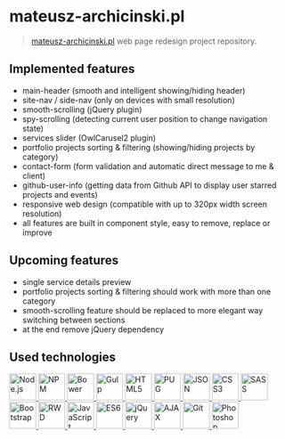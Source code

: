 # mateusz-archicinski.pl

> [mateusz-archicinski.pl](https://www.mateusz-archicinski.pl/pl) web page redesign project repository.


## Implemented features

- main-header (smooth and intelligent showing/hiding header)
- site-nav / side-nav (only on devices with small resolution)
- smooth-scrolling (jQuery plugin)
- spy-scrolling (detecting current user position to change navigation state)
- services slider (OwlCarusel2 plugin)
- portfolio projects sorting & filtering (showing/hiding projects by category)
- contact-form (form validation and automatic direct message to me & client)
- github-user-info (getting data from Github API to display user starred projects and events)
- responsive web design (compatible with up to 320px width screen resolution)
- all features are built in component style, easy to remove, replace or improve


## Upcoming features

- single service details preview
- portfolio projects sorting & filtering should work with more than one category
- smooth-scrolling feature should be replaced to more elegant way switching between sections
- at the end remove jQuery dependency


## Used technologies

<a href="https://nodejs.org" target="_blank" title="Node.js">
    <img src="https://cdn.rawgit.com/mateuszarchicinski/mateusz-archicinski.pl/dev/src/images/skills-technologies/nodejs-logo.svg" alt="Node.js" width="48" height="48">
</a>
<a href="https://www.npmjs.com/" target="_blank" title="NPM">
    <img src="https://cdn.rawgit.com/mateuszarchicinski/mateusz-archicinski.pl/dev/src/images/skills-technologies/npm-logo.svg" alt="NPM" width="48" height="48">
</a>
<a href="https://bower.io/" target="_blank" title="Bower">
    <img src="https://cdn.rawgit.com/mateuszarchicinski/mateusz-archicinski.pl/dev/src/images/skills-technologies/bower-logo.svg" alt="Bower" width="48" height="48">
</a>
<a href="https://gulpjs.com/" target="_blank" title="Gulp">
    <img src="https://cdn.rawgit.com/mateuszarchicinski/mateusz-archicinski.pl/dev/src/images/skills-technologies/gulp-logo.svg" alt="Gulp" width="48" height="48">
</a>
<a href="https://www.w3.org/TR/html5/" target="_blank" title="HTML5">
    <img src="https://cdn.rawgit.com/mateuszarchicinski/mateusz-archicinski.pl/dev/src/images/skills-technologies/html5-logo.svg" alt="HTML5" width="48" height="48">
</a>
<a href="https://pugjs.org" target="_blank" title="PUG">
    <img src="https://cdn.rawgit.com/mateuszarchicinski/mateusz-archicinski.pl/dev/src/images/skills-technologies/pug-logo.svg" alt="PUG" width="48" height="48">
</a>
<a href="https://developer.mozilla.org/en-US/docs/Learn/JavaScript/Objects/JSON" target="_blank" title="JSON">
    <img src="https://cdn.rawgit.com/mateuszarchicinski/mateusz-archicinski.pl/dev/src/images/skills-technologies/json-logo.svg" alt="JSON" width="48" height="48">
</a>
<a href="https://www.w3.org/TR/2001/WD-css3-roadmap-20010523/" target="_blank" title="CSS3">
    <img src="https://cdn.rawgit.com/mateuszarchicinski/mateusz-archicinski.pl/dev/src/images/skills-technologies/css3-logo.svg" alt="CSS3" width="48" height="48">
</a>
<a href="http://sass-lang.com/" target="_blank" title="SASS">
    <img src="https://cdn.rawgit.com/mateuszarchicinski/mateusz-archicinski.pl/dev/src/images/skills-technologies/sass-logo.svg" alt="SASS" width="48" height="48">
</a>
<a href="http://getbootstrap.com/" target="_blank" title="Bootstrap">
    <img src="https://cdn.rawgit.com/mateuszarchicinski/mateusz-archicinski.pl/dev/src/images/skills-technologies/bootstrap-logo.svg" alt="Bootstrap" width="48" height="48">
</a>
<a href="https://developer.mozilla.org/pl/docs/Glossary/Responsive_web_design" target="_blank" title="RWD">
    <img src="https://cdn.rawgit.com/mateuszarchicinski/mateusz-archicinski.pl/dev/src/images/skills-technologies/rwd-logo.svg" alt="RWD" width="48" height="48">
</a>
<a href="https://www.ecma-international.org/ecma-262/5.1/" target="_blank" title="JavaScript">
    <img src="https://cdn.rawgit.com/mateuszarchicinski/mateusz-archicinski.pl/dev/src/images/skills-technologies/javascript-logo.svg" alt="JavaScript" width="48" height="48">
</a>
<a href="https://www.ecma-international.org/ecma-262/6.0/" target="_blank" title="ES6">
    <img src="https://cdn.rawgit.com/mateuszarchicinski/mateusz-archicinski.pl/dev/src/images/skills-technologies/es6-logo.png" alt="ES6" width="48" height="48">
</a>
<a href="https://jquery.com/" target="_blank" title="jQuery">
    <img src="https://cdn.rawgit.com/mateuszarchicinski/mateusz-archicinski.pl/dev/src/images/skills-technologies/jquery-logo.svg" alt="jQuery" width="48" height="48">
</a>
<a href="https://developer.mozilla.org/en-US/docs/AJAX" target="_blank" title="AJAX">
    <img src="https://cdn.rawgit.com/mateuszarchicinski/mateusz-archicinski.pl/dev/src/images/skills-technologies/ajax-logo.svg" alt="AJAX" width="48" height="48">
</a>
<a href="https://git-scm.com/" target="_blank" title="Git">
    <img src="https://cdn.rawgit.com/mateuszarchicinski/mateusz-archicinski.pl/dev/src/images/skills-technologies/git-logo.svg" alt="Git" width="48" height="48">
</a>
<a href="http://www.adobe.com/pl/products/photoshop.html" target="_blank" title="Photoshop">
    <img src="https://cdn.rawgit.com/mateuszarchicinski/mateusz-archicinski.pl/dev/src/images/skills-technologies/photoshop-logo.svg" alt="Photoshop" width="48" height="48">
</a>

